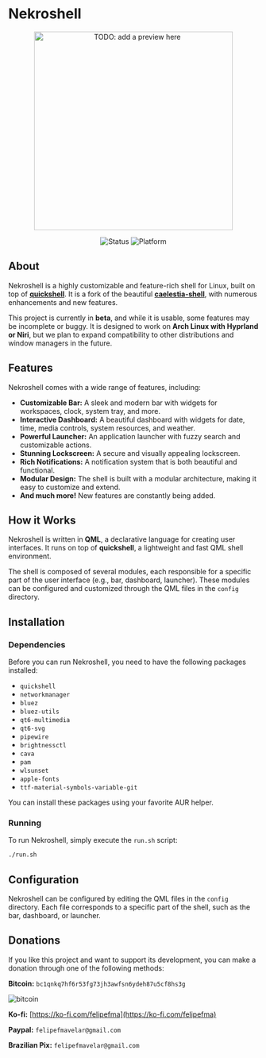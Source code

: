 
# Nekroshell

<p align="center">
  <img src="https://github.com/felipe-develop/caelestia-shell/assets/xxxxxx/xxxxxxxxxxxxxxxxxxxxxxxxxxxxxxxxx" alt="TODO: add a preview here" width="400"/>
</p>

<p align="center">
  <img src="https://img.shields.io/badge/status-beta-yellow?style=for-the-badge" alt="Status">
  <img src="https://img.shields.io/badge/platform-Arch%20%7C%20Hyprland%20%7C%20Niri-blue?style=for-the-badge" alt="Platform">
</p>

## About

Nekroshell is a highly customizable and feature-rich shell for Linux, built on top of **[quickshell](https://quickshell.outfoxxed.me)**. It is a fork of the beautiful **[caelestia-shell](https://github.com/caelestia-dots/shell)**, with numerous enhancements and new features.

This project is currently in **beta**, and while it is usable, some features may be incomplete or buggy. It is designed to work on **Arch Linux with Hyprland or Niri**, but we plan to expand compatibility to other distributions and window managers in the future.

## Features

Nekroshell comes with a wide range of features, including:

*   **Customizable Bar:** A sleek and modern bar with widgets for workspaces, clock, system tray, and more.
*   **Interactive Dashboard:** A beautiful dashboard with widgets for date, time, media controls, system resources, and weather.
*   **Powerful Launcher:** An application launcher with fuzzy search and customizable actions.
*   **Stunning Lockscreen:** A secure and visually appealing lockscreen.
*   **Rich Notifications:** A notification system that is both beautiful and functional.
*   **Modular Design:** The shell is built with a modular architecture, making it easy to customize and extend.
*   **And much more!** New features are constantly being added.

## How it Works

Nekroshell is written in **QML**, a declarative language for creating user interfaces. It runs on top of **quickshell**, a lightweight and fast QML shell environment.

The shell is composed of several modules, each responsible for a specific part of the user interface (e.g., bar, dashboard, launcher). These modules can be configured and customized through the QML files in the `config` directory.

## Installation

### Dependencies

Before you can run Nekroshell, you need to have the following packages installed:

*   `quickshell`
*   `networkmanager`
*   `bluez`
*   `bluez-utils`
*   `qt6-multimedia`
*   `qt6-svg`
*   `pipewire`
*   `brightnessctl`
*   `cava`
*   `pam`
*   `wlsunset`
*   `apple-fonts`
*   `ttf-material-symbols-variable-git`

You can install these packages using your favorite AUR helper.

### Running

To run Nekroshell, simply execute the `run.sh` script:

```bash
./run.sh
```

## Configuration

Nekroshell can be configured by editing the QML files in the `config` directory. Each file corresponds to a specific part of the shell, such as the bar, dashboard, or launcher.

## Donations

If you like this project and want to support its development, you can make a donation through one of the following methods:

**Bitcoin:**
`bc1qnkq7hf6r53fg73jh3awfsn6ydeh87u5cf8hs3g`

<img alt="bitcoin" src="https://github.com/user-attachments/assets/9aaf40c6-6bdb-4480-8bdd-05b9023613d9">

**Ko-fi:**
[https://ko-fi.com/felipefma](https://ko-fi.com/felipefma)

**Paypal:**
`felipefmavelar@gmail.com`

**Brazilian Pix:**
`felipefmavelar@gmail.com`
